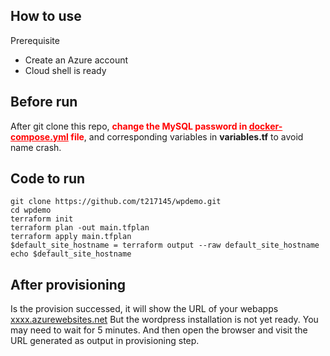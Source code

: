 How to use
---
Prerequisite
+ Create an Azure account
+ Cloud shell is ready

Before run
---
After git clone this repo, <span style='color: red;'><b>change the MySQL password in <u>docker-compose.yml</u> file</b></span>, and corresponding variables in <b>variables.tf</b> to avoid name crash.

Code to run
---
```
git clone https://github.com/t217145/wpdemo.git
cd wpdemo
terraform init
terraform plan -out main.tfplan
terraform apply main.tfplan
$default_site_hostname = terraform output --raw default_site_hostname
echo $default_site_hostname

```

After provisioning
---
Is the provision successed, it will show the URL of your webapps <u>xxxx.azurewebsites.net</u>
But the wordpress installation is not yet ready. You may need to wait for 5 minutes.
And then open the browser and visit the URL generated as output in provisioning step.
